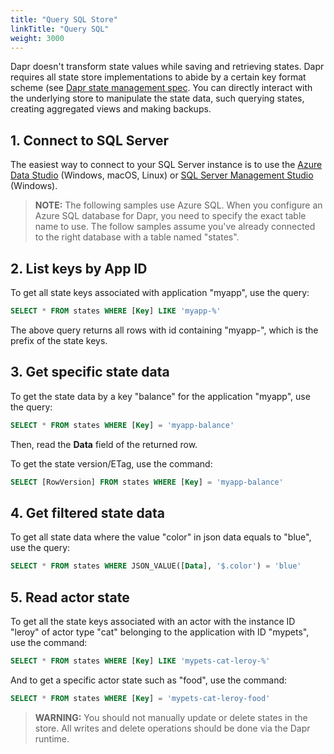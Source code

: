 ```yaml
---
title: "Query SQL Store"
linkTitle: "Query SQL"
weight: 3000
---
```


Dapr doesn't transform state values while saving and retrieving states. Dapr requires all state store implementations to abide by a certain key format scheme (see [Dapr state management spec](../../reference/api/state_api.md). You can directly interact with the underlying store to manipulate the state data, such querying states, creating aggregated views and making backups.

## 1. Connect to SQL Server

The easiest way to connect to your SQL Server instance is to use the [Azure Data Studio](https://docs.microsoft.com/sql/azure-data-studio/download-azure-data-studio) (Windows, macOS, Linux) or [SQL Server Management Studio](https://docs.microsoft.com/sql/ssms/download-sql-server-management-studio-ssms) (Windows).

> **NOTE:** The following samples use Azure SQL. When you configure an Azure SQL database for Dapr, you need to specify the exact table name to use. The follow samples assume you've already connected to the right database with a table named "states".

## 2. List keys by App ID

To get all state keys associated with application "myapp", use the query:

```sql
SELECT * FROM states WHERE [Key] LIKE 'myapp-%'
```

The above query returns all rows with id containing "myapp-", which is the prefix of the state keys.

## 3. Get specific state data

To get the state data by a key "balance" for the application "myapp", use the query:

```sql
SELECT * FROM states WHERE [Key] = 'myapp-balance'
```

Then, read the **Data** field of the returned row.

To get the state version/ETag, use the command:

```sql
SELECT [RowVersion] FROM states WHERE [Key] = 'myapp-balance'
```

## 4. Get filtered state data

To get all state data where the value "color" in json data equals to "blue", use the query:

```sql
SELECT * FROM states WHERE JSON_VALUE([Data], '$.color') = 'blue'
```

## 5. Read actor state

To get all the state keys associated with an actor with the instance ID "leroy" of actor type "cat" belonging to the application with ID "mypets", use the command:

```sql
SELECT * FROM states WHERE [Key] LIKE 'mypets-cat-leroy-%'
```

And to get a specific actor state such as "food", use the command:

```sql
SELECT * FROM states WHERE [Key] = 'mypets-cat-leroy-food'
```

> **WARNING:** You should not manually update or delete states in the store. All writes and delete operations should be done via the Dapr runtime.
